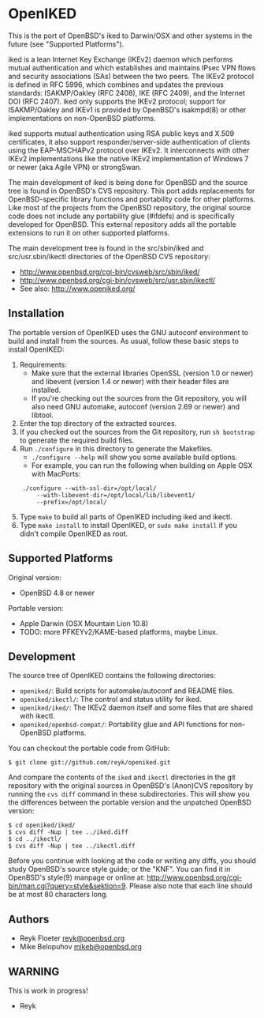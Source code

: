 OpenIKED
========

This is the port of OpenBSD's iked to Darwin/OSX and other systems in
the future (see "Supported Platforms").

iked is a lean Internet Key Exchange (IKEv2) daemon which performs
mutual authentication and which establishes and maintains IPsec VPN
flows and security associations (SAs) between the two peers.  The
IKEv2 protocol is defined in RFC 5996, which combines and updates the
previous standards: ISAKMP/Oakley (RFC 2408), IKE (RFC 2409), and the
Internet DOI (RFC 2407).  iked only supports the IKEv2 protocol;
support for ISAKMP/Oakley and IKEv1 is provided by OpenBSD's
isakmpd(8) or other implementations on non-OpenBSD platforms.

iked supports mutual authentication using RSA public keys and X.509
certificates, it also support responder/server-side authentication of
clients using the EAP-MSCHAPv2 protocol over IKEv2.  It interconnects
with other IKEv2 implementations like the native IKEv2 implementation
of Windows 7 or newer (aka Agile VPN) or strongSwan.

The main development of iked is being done for OpenBSD and the source
tree is found in OpenBSD's CVS repository.  This port adds
replacements for OpenBSD-specific library functions and portability
code for other platforms.  Like most of the projects from the OpenBSD
repository, the original source code does not include any portability
glue (#ifdefs) and is specifically developed for OpenBSD.  This
external repository adds all the portable extensions to run it on
other supported platforms.

The main development tree is found in the src/sbin/iked and
src/usr.sbin/ikectl directories of the OpenBSD CVS repository:

* http://www.openbsd.org/cgi-bin/cvsweb/src/sbin/iked/
* http://www.openbsd.org/cgi-bin/cvsweb/src/usr.sbin/ikectl/
* See also: http://www.openiked.org/

Installation
------------

The portable version of OpenIKED uses the GNU autoconf environment to
build and install from the sources.  As usual, follow these basic
steps to install OpenIKED:

1. Requirements:
    - Make sure that the external libraries OpenSSL (version 1.0 or newer)
and libevent (version 1.4 or newer) with their header files are
installed.
    - If you're checking out the sources from the Git repository, you will
also need GNU automake, autoconf (version 2.69 or newer) and libtool.
2. Enter the top directory of the extracted sources.
3. If you checked out the sources from the Git repository, run
`sh bootstrap` to generate the required build files.
4. Run `./configure` in this directory to generate the Makefiles.
    - `./configure --help` will show you some available build options.
    - For example, you can run the following when building on Apple OSX
with MacPorts:
```
    ./configure --with-ssl-dir=/opt/local/
        --with-libevent-dir=/opt/local/lib/libevent1/
        --prefix=/opt/local/
```
5. Type `make` to build all parts of OpenIKED including iked and ikectl.
6. Type `make install` to install OpenIKED, or `sudo make install` if
you didn't compile OpenIKED as root.

Supported Platforms
-------------------

Original version:

* OpenBSD 4.8 or newer

Portable version:

* Apple Darwin (OSX Mountain Lion 10.8)
* TODO: more PFKEYv2/KAME-based platforms, maybe Linux.

Development
-----------

The source tree of OpenIKED contains the following directories:

* `openiked/`:
    Build scripts for automake/autoconf and README files.
* `openiked/ikectl/`:
    The control and status utility for iked.
* `openiked/iked/`:
    The IKEv2 daemon itself and some files that are shared with ikectl.
* `openiked/openbsd-compat/`:
    Portability glue and API functions for non-OpenBSD platforms.

You can checkout the portable code from GitHub:

```
$ git clone git://github.com/reyk/openiked.git
```

And compare the contents of the `iked` and `ikectl` directories in
the git repository with the original sources in OpenBSD's
(Anon)CVS repository by running the `cvs diff` command in these
subdirectories. This will show you the differences between the portable
version and the unpatched OpenBSD version:

```
$ cd openiked/iked/
$ cvs diff -Nup | tee ../iked.diff
$ cd ../ikectl/
$ cvs diff -Nup | tee ../ikectl.diff
```

Before you continue with looking at the code or writing any diffs, you
should study OpenBSD's source style guide; or the "KNF". You can
find it in OpenBSD's style(9) manpage or online at:
http://www.openbsd.org/cgi-bin/man.cgi?query=style&sektion=9.
Please also note that each line should be at most 80 characters long.

Authors
-------

* Reyk Floeter <reyk@openbsd.org>
* Mike Belopuhov <mikeb@openbsd.org>

WARNING
-------

This is work in progress!

- Reyk